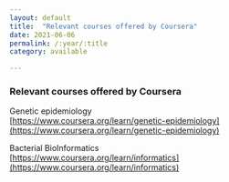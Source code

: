 ```yaml
---
layout: default
title:  "Relevant courses offered by Coursera"
date: 2021-06-06
permalink: /:year/:title
category: available

---
```


### Relevant courses offered by Coursera

Genetic epidemiology\
[https://www.coursera.org/learn/genetic-epidemiology](https://www.coursera.org/learn/genetic-epidemiology)

Bacterial BioInformatics\
[https://www.coursera.org/learn/informatics](https://www.coursera.org/learn/informatics)